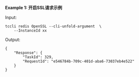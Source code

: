 **Example 1: 开启SSL请求示例**



Input: 

```
tccli redis OpenSSL --cli-unfold-argument  \
    --InstanceId xx
```

Output: 
```
{
    "Response": {
        "TaskId": 329,
        "RequestId": "e546784b-709c-401d-aba6-73037eb4e522"
    }
}
```


